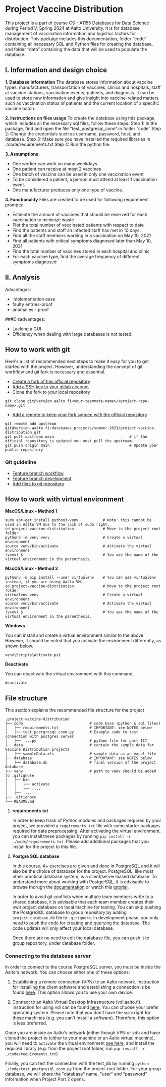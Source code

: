 # Project Vaccine Distribution
This project is a part of course CS - A1155 Databases for Data Science during Period V, Spring 2024 at Aalto University. It is for database management of vaccination information and logistics factors for distribution.
This package includes this documentation, folder “code” containing all necessary SQL and Python files for creating the database, and folder “data” containing the data that will be used to populate the database. 

## I. Information and design choice
**1. Database information**
The database stores information about vaccine types, manufacturers, transportation of vaccines, clinics and hospitals, staff at vaccine stations, vaccination events, patients, and diagnosis.
It can be used to store new information and give insight into vaccine-related matters such as vaccination status of patients and the current location of a specific vaccine batch.

**2. Instructions on files usage**
To create the database using this package, which includes all the necessary sql files, follow these steps:
Step 1: In the package, find and open the file “test_postgresql_conn” in folder “code”
Step 2: Change the credentials such as username, password, host, and database.
Step 3: Make sure you have installed the required libraries in ./code/requirements.txt
Step 4: Run the python file.

**3. Assumptions**
- One worker can work on many weekdays
- One patient can receive at most 2 vaccines
- One batch of vaccine can be used in only one vaccination event
- To be considered a patient, a person must attend at least 1 vaccination event.
- One manufacturer produces only one type of vaccine.

**4. Functionality**
Files are created to be used for following requirement prompts: 
- Estimate the amount of vaccines that should be reserved for each vaccination to minimize waste
- Plot the total number of vaccinated patients with respect to date
- Find the patients and staff an infected staff has met in 10 days.
- Find all the staff members working in a vaccination on May 10, 2021
- Find all patients with critical symptoms diagnosed later than May 10, 2021
- Find the total number of vaccines stored in each hospital and clinic
- For each vaccine type, find the average frequency of different symptoms diagnosed

## II. Analysis

Advantages:
- implementation ease
- faulty entries-proof
- anomalies - proof
	
###Disadvantages:
- Lacking a GUI
- Efficiency when dealing with large databases is not tested.


## How to work with git

Here's a list of recommended next steps to make it easy for you to get started with the project. However, understanding the concept of git workflow and git fork is necessary and essential. 

-   [Create a fork of this official repository](https://docs.gitlab.com/ee/user/project/repository/forking_workflow.html#creating-a-fork)
-   [Add a SSH key to your gitlab account](https://docs.gitlab.com/ee/user/ssh.html#add-an-ssh-key-to-your-gitlab-account)
-   Clone the fork to your local repository
```
git clone git@version.aalto.fi<your-teammate-name>/<project-repo-name>.git
```
-   [Add a remote to keep your fork synced with the official repository](https://docs.gitlab.com/ee/user/project/repository/forking_workflow.html#repository-mirroring)
```
git remote add upstream git@version.aalto.fi:databases_projects/summer-2023/project-vaccine-distribution.git
git pull upstream main                                  # if the official repository is updated you must pull the upstream
git push origin main                                    # Update your public repository
```

### Git guideline
-   [Feature branch workflow](https://docs.gitlab.com/ee/gitlab-basics/feature_branch_workflow.html)
-   [Feature branch development](https://docs.gitlab.com/ee/topics/git/feature_branch_development.html)
-   [Add files to git repository](https://docs.gitlab.com/ee/gitlab-basics/add-file.html#add-a-file-using-the-command-line)


## How to work with virtual environment
**MacOS/Linux - Method 1**
```
sudo apt-get install python3-venv           # Note: this cannot be used in Aalto VM due to the lack of sudo right. 
cd project-vaccine-distribution             # Move to the project root folder
python3 -m venv venv                        # Create a virtual environment 
source venv/bin/activate                    # Activate the virtual environment
(venv) $                                    # You see the name of the virtual environment in the parenthesis.
```

**MacOS/Linux - Method 2**
```
python3 -m pip install --user virtualenv    # You can use virtualenv instead, if you are using Aalto VM.
cd project-vaccine-distribution             # Move to the project root folder
virtualenv venv                             # Create a virtual environment 
source venv/bin/activate                    # Activate the virtual environment
(venv) $                                    # You see the name of the virtual environment in the parenthesis.

```
**Windows**

You can install and create a virtual environment similar to the above. However, it should be noted that you activate the environment differently, as shown below. 
```
venv\Scripts\Activate.ps1
```
**Deactivate**  

You can deactivate the virtual environment with this command.
```
deactivate
```

## File structure
This section explains the recommended file structure for the project

    .project-vaccine-distribution
    ├── code                              # code base (python & sql files)
    │   ├── requirements.txt              # IMPORTANT: see NOTES below
    │   ├── test_postgresql_conn.py       # Example code to test connection with postgres server
    │   ├── ....py                        # python file for part III
    ├── data                              # contain the sample data for Vaccine Distribution projects
    │   ├── sampleData.xls                # sample data as an excel file
    ├── database                          # IMPORTANT: see NOTES below
    │   ├── database.db                   # final version of the project database
    ├── venv                              # path to venv should be added to .gitignore
    │   ├── bin
    │   │   ├── activate
    │   │   ├── ....
    │   ├── ....
    ├── .gitignore
    └── README.md

1. **requirements.txt**

    In order to keep track of Python modules and packages required by your project, we provided a ```requirements.txt``` file with some starter packages required for data preprocessing. After activating the virtual environment, you can install these packages by running ```pip install -r ./code/requirements.txt```. Please add additional packages that you install for the project to this file. 

2. **Postgre SQL database**

    In this course, A+ exercises are given and done in PostgreSQL and it will also be the choice of database for the project. PostgreSQL, like most other practical database system, is a client/server-based database. To understand more about working with PostgreSQL, it is advisable to browse thorugh the [documentation](https://www.postgresql.org/docs/) or watch this [tutorial](https://www.youtube.com/watch?v=qw--VYLpxG4). 
    
    In order to avoid git conflicts when multiple team members write to a shared database, it is advisable that each team member creates their own project database on local machine for testing. You can skip pushing the PostgreSQL database to group repository by adding ```project_database.db``` file to ```.gitignore```. In development phase, you only need to push the code for creating and querying the database. The code updates will only affect your local database.

    Once there are no need to edit the database file, you can push it to group repository, under database folder. 
    
### Connecting to the database server

In order to connect to the course PostgreSQL server, you must be inside the Aalto's network. You can choose either one of these options:

1. Establishing a remote connection (VPN) to an Aalto network. Instruction for installing the client software and establishing a connection is be found [here](https://www.aalto.fi/en/services/establishing-a-remote-connection-vpn-to-an-aalto-network?check_logged_in=1#6-remote-connection-to-students--and-employees--own-devices). This option allows you to use your own device. 

2. Connect to an Aalto Virtual Desktop Infrastructure (vdi.aalto.fi). Instruction for using vdi can be found [here](https://www.aalto.fi/en/services/vdiaaltofi-how-to-use-aalto-virtual-desktop-infrastructure). You can choose your prefer operating system. Please note that you don't have the ```sudo``` right for these machines (e.g. you can't install a software). Therefore, this option is less preferred. 

Once you are inside an Aalto's network (either though VPN or vdi) and have cloned the project to (either to your machine or an Aalto virtual machine), you will need to ```activate``` the virtual environment [see here](#how-to-work-with-virtual-environment), and install the required library (e.g. from the project root folder, run ```pip install -r ./code/requirements.txt```)

Finally, you can test the connection with the test_db by running ```python ./code/test_postgresql_conn.py``` from the project root folder. For your group database, we will share the "database" name, "user" and "password" information when Project Part 2 opens. 

